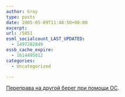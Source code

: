 ```yaml
---
author: Gray
type: posts
date: 2005-05-09T11:48:50+00:00
excerpt:
url: /5851
esml_socialcount_LAST_UPDATED:
  - 1497282849
essb_cache_expire:
  - 1614495012
categories:
  - Uncategorized

---
```








[Переправа на другой берег при помощи ОС][1].

 [1]: http://www.osrc.info/content.php?article.90